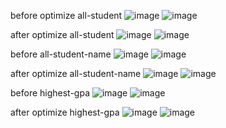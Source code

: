 
before optimize all-student
![image](https://github.com/user-attachments/assets/a4df1a9a-2a86-4baa-9261-9151092545f7)
![image](https://github.com/user-attachments/assets/a99605df-5ff6-4326-b958-47b423fda016)

after optimize all-student
![image](https://github.com/user-attachments/assets/8b1fa678-8fc1-453f-9f28-43bd20a4363e)
![image](https://github.com/user-attachments/assets/dd2290c2-707c-454b-9aa3-e9d6b3af8080)

before all-student-name
![image](https://github.com/user-attachments/assets/46f33acc-50b5-4750-b77e-b21890f1fd17)
![image](https://github.com/user-attachments/assets/accb8549-02e1-4f2a-a3c6-94ef70242d10)

after optimize all-student-name
![image](https://github.com/user-attachments/assets/29838805-557d-4281-8a8e-b3f63c01e547)
![image](https://github.com/user-attachments/assets/820beb23-9878-4cff-ad06-63ac92532d6c)

before highest-gpa
![image](https://github.com/user-attachments/assets/f75534c8-5746-4674-9029-e38bb70dd5b1)
![image](https://github.com/user-attachments/assets/7161e4e1-9bbe-4833-8d85-d2746640bde5)

after optimize highest-gpa
![image](https://github.com/user-attachments/assets/32586aea-45fd-4029-8598-3272668f0bc5)
![image](https://github.com/user-attachments/assets/230d793c-3d3d-4646-812c-ec5ab733e8fb)
